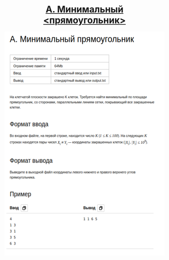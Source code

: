 <h1 align="center">
    <a href='https://contest.yandex.ru/contest/59540/problems/A/'>A. Минимальный <прямоугольник></прямоугольник></a>
</h1>


<div align="center">
<img src="./docs/img/task.png" height="700px" /> 
</div>
